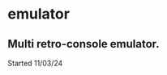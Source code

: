 # emulator
Multi retro-console emulator.
-----------------------------------------------
Started 11/03/24
